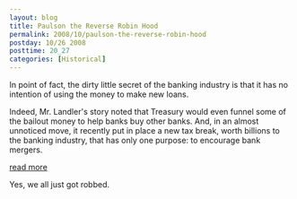 ```yaml
---
layout: blog
title: Paulson the Reverse Robin Hood
permalink: 2008/10/paulson-the-reverse-robin-hood
postday: 10/26 2008
posttime: 20_27
categories: [Historical]
---
```


<p>In point of fact, the dirty little secret of the banking industry is that it has no intention of using the money to make new loans.</p>
<p>Indeed, Mr. Landler's story noted that Treasury would even funnel some of the bailout money to help banks buy other banks. And, in an almost unnoticed move, it recently put in place a new tax break, worth billions to the banking industry, that has only one purpose: to encourage bank mergers.</p>
<p><a href="http://www.nytimes.com/2008/10/25/business/25nocera.html?_r=2&amp;emc=rss&amp;oref=slogin&amp;partner=rssuserland&amp;oref=slogin">read more</a></p>
<p>Yes, we all just got robbed.</p>
